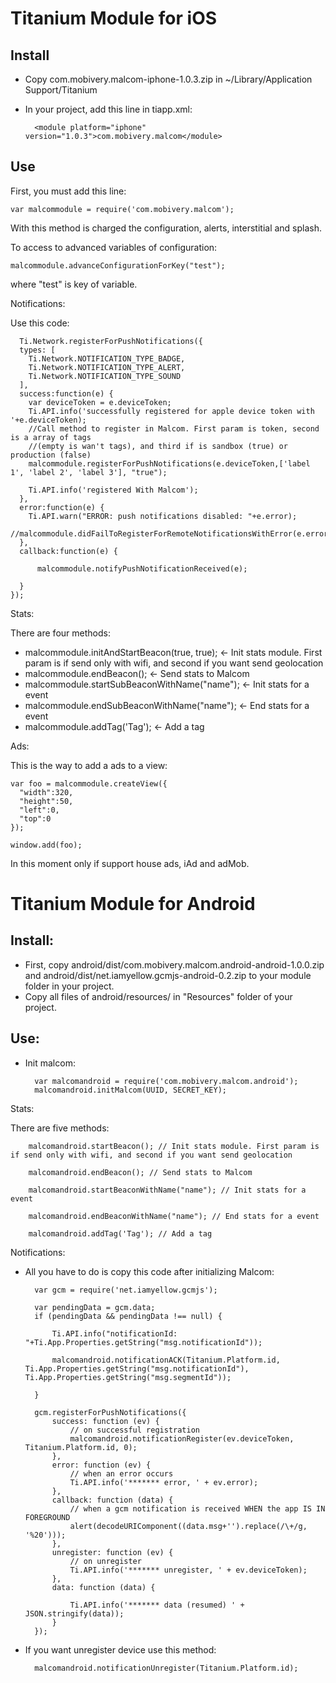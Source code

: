 Titanium Module for iOS
=======================

Install
-------

* Copy com.mobivery.malcom-iphone-1.0.3.zip in ~/Library/Application Support/Titanium
* In your project, add this line in tiapp.xml:

        <module platform="iphone" version="1.0.3">com.mobivery.malcom</module>
        
        
Use
---

First, you must add this line:

    var malcommodule = require('com.mobivery.malcom');
    
With this method is charged the configuration, alerts, interstitial and splash.

To access to advanced variables of configuration:

    malcommodule.advanceConfigurationForKey("test");
    
where "test" is key of variable.

Notifications:

Use this code:

      Ti.Network.registerForPushNotifications({
      types: [
        Ti.Network.NOTIFICATION_TYPE_BADGE,
        Ti.Network.NOTIFICATION_TYPE_ALERT,
        Ti.Network.NOTIFICATION_TYPE_SOUND
      ],
      success:function(e) {
        var deviceToken = e.deviceToken;
        Ti.API.info('successfully registered for apple device token with '+e.deviceToken);
        //Call method to register in Malcom. First param is token, second is a array of tags
        //(empty is wan't tags), and third if is sandbox (true) or production (false)
        malcommodule.registerForPushNotifications(e.deviceToken,['label 1', 'label 2', 'label 3'], "true");
  
        Ti.API.info('registered With Malcom');
      },
      error:function(e) {
        Ti.API.warn("ERROR: push notifications disabled: "+e.error);
        //malcommodule.didFailToRegisterForRemoteNotificationsWithError(e.error);
      },
      callback:function(e) {
      
          malcommodule.notifyPushNotificationReceived(e);
       
      }
    });


Stats:

There are four methods:

* malcommodule.initAndStartBeacon(true, true); <- Init stats module. First param is if send only with wifi, and second if you want send geolocation
* malcommodule.endBeacon(); <- Send stats to Malcom
* malcommodule.startSubBeaconWithName("name"); <- Init stats for a event
* malcommodule.endSubBeaconWithName("name"); <- End stats for a event
* malcommodule.addTag('Tag'); <- Add a tag
                          

Ads:

This is the way to add a ads to a view:

    var foo = malcommodule.createView({
      "width":320,
      "height":50, 
      "left":0,
      "top":0
    });
     
    window.add(foo);

In this moment only if support house ads, iAd and adMob.

Titanium Module for Android
===========================

Install:
--------

* First, copy android/dist/com.mobivery.malcom.android-android-1.0.0.zip and android/dist/net.iamyellow.gcmjs-android-0.2.zip to your module folder in your project.
* Copy all files of android/resources/ in "Resources" folder of your project.

Use:
------

* Init malcom:

		var malcomandroid = require('com.mobivery.malcom.android');
		malcomandroid.initMalcom(UUID, SECRET_KEY);
	
	
Stats:

There are five methods:

		malcomandroid.startBeacon(); // Init stats module. First param is if send only with wifi, and second if you want send geolocation

		malcomandroid.endBeacon(); // Send stats to Malcom
		
		malcomandroid.startBeaconWithName("name"); // Init stats for a event

		malcomandroid.endBeaconWithName("name"); // End stats for a event

		malcomandroid.addTag('Tag'); // Add a tag

Notifications:

* All you have to do is copy this code after initializing Malcom:

		var gcm = require('net.iamyellow.gcmjs');

		var pendingData = gcm.data;
		if (pendingData && pendingData !== null) {
	
			Ti.API.info("notificationId: "+Ti.App.Properties.getString("msg.notificationId"));
	
			malcomandroid.notificationACK(Titanium.Platform.id, Ti.App.Properties.getString("msg.notificationId"), Ti.App.Properties.getString("msg.segmentId"));
	
		}

		gcm.registerForPushNotifications({
			success: function (ev) {
				// on successful registration
				malcomandroid.notificationRegister(ev.deviceToken, Titanium.Platform.id, 0);
			},
			error: function (ev) {
				// when an error occurs
				Ti.API.info('******* error, ' + ev.error);
			},
			callback: function (data) {
				// when a gcm notification is received WHEN the app IS IN FOREGROUND
				alert(decodeURIComponent((data.msg+'').replace(/\+/g, '%20')));
			},
			unregister: function (ev) {
				// on unregister 
				Ti.API.info('******* unregister, ' + ev.deviceToken);
			},
			data: function (data) {
		
				Ti.API.info('******* data (resumed) ' + JSON.stringify(data));
			}
		});



* If you want unregister device use this method:

		malcomandroid.notificationUnregister(Titanium.Platform.id);
